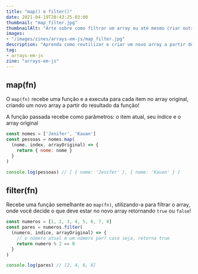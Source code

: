 ```yaml
---
title: "map() e filter()"
date: 2021-04-19T20:43:25-03:00
thumbnail: "map_filter.jpg"
thumbnailAlt: "Arte sobre como filtrar um array ou até mesmo criar outro a partir de um array existente!"
images: 
- "/images/zines/arrays-em-js/map_filter.jpg"
description: "Aprenda como reutilizar e criar um novo array a partir de outro usando map() e filter()!"
tag:
- arrays-em-js
zine: "arrays-em-js"
---
```


## map(fn)

O `map(fn)` recebe uma função e a executa para cada item no array original, criando um novo array a partir do resultado da função!

A função passada recebe como parâmetros: o item atual, seu índice e o array original

```jsx
const nomes = ['Jenifer', 'Kauan']
const pessoas = nomes.map(
  (nome, index, arrayOriginal) => {
    return { nome: nome }
  }
)

console.log(pessoas) // [ { nome: 'Jenifer' }, { nome: 'Kauan' } ]
```

## filter(fn)

Recebe uma função semelhante ao `map(fn)`, utilizando-a para filtrar o array, onde você decide o que deve estar no novo array retornando `true` ou `false`!

```jsx
const numeros = [1, 2, 3, 4, 5, 6, 7, 8]
const pares = numeros.filter(
  (numero, indice, arrayOriginal) => {
    // o número atual é um número par? caso seja, retorna true
    return numero % 2 == 0
  }
)

console.log(pares) // [2, 4, 6, 8]
```
